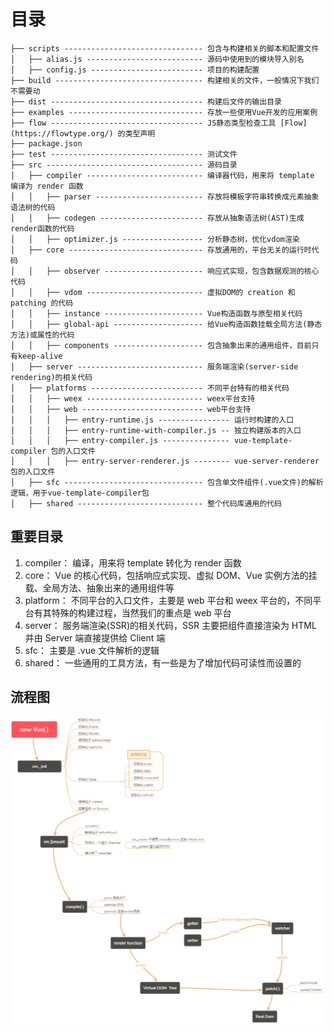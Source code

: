 # 目录

```
├── scripts ------------------------------- 包含与构建相关的脚本和配置文件
│   ├── alias.js -------------------------- 源码中使用到的模块导入别名
│   ├── config.js ------------------------- 项目的构建配置
├── build --------------------------------- 构建相关的文件，一般情况下我们不需要动
├── dist ---------------------------------- 构建后文件的输出目录
├── examples ------------------------------ 存放一些使用Vue开发的应用案例
├── flow ---------------------------------- JS静态类型检查工具 [Flow](https://flowtype.org/) 的类型声明
├── package.json
├── test ---------------------------------- 测试文件
├── src ----------------------------------- 源码目录
│   ├── compiler -------------------------- 编译器代码，用来将 template 编译为 render 函数
│   │   ├── parser ------------------------ 存放将模板字符串转换成元素抽象语法树的代码
│   │   ├── codegen ----------------------- 存放从抽象语法树(AST)生成render函数的代码
│   │   ├── optimizer.js ------------------ 分析静态树，优化vdom渲染
│   ├── core ------------------------------ 存放通用的，平台无关的运行时代码
│   │   ├── observer ---------------------- 响应式实现，包含数据观测的核心代码
│   │   ├── vdom -------------------------- 虚拟DOM的 creation 和 patching 的代码
│   │   ├── instance ---------------------- Vue构造函数与原型相关代码
│   │   ├── global-api -------------------- 给Vue构造函数挂载全局方法(静态方法)或属性的代码
│   │   ├── components -------------------- 包含抽象出来的通用组件，目前只有keep-alive
│   ├── server ---------------------------- 服务端渲染(server-side rendering)的相关代码
│   ├── platforms ------------------------- 不同平台特有的相关代码
│   │   ├── weex -------------------------- weex平台支持
│   │   ├── web --------------------------- web平台支持
│   │   │   ├── entry-runtime.js ---------------- 运行时构建的入口
│   │   │   ├── entry-runtime-with-compiler.js -- 独立构建版本的入口
│   │   │   ├── entry-compiler.js --------------- vue-template-compiler 包的入口文件
│   │   │   ├── entry-server-renderer.js -------- vue-server-renderer 包的入口文件
│   ├── sfc ------------------------------- 包含单文件组件(.vue文件)的解析逻辑，用于vue-template-compiler包
│   ├── shared ---------------------------- 整个代码库通用的代码
```

## 重要目录

1. compiler： 编译，用来将 template 转化为 render 函数
1. core： Vue 的核心代码，包括响应式实现、虚拟 DOM、Vue 实例方法的挂载、全局方法、抽象出来的通用组件等
1. platform： 不同平台的入口文件，主要是 web 平台和 weex 平台的，不同平台有其特殊的构建过程，当然我们的重点是 web 平台
1. server： 服务端渲染(SSR)的相关代码，SSR 主要把组件直接渲染为 HTML 并由 Server 端直接提供给 Client 端
1. sfc： 主要是 .vue 文件解析的逻辑
1. shared： 一些通用的工具方法，有一些是为了增加代码可读性而设置的

## 流程图

![](./assets/流程图.jpg)
